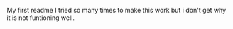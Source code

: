 My first readme
I tried so many times to make this work but i don't get why it is not funtioning well.
